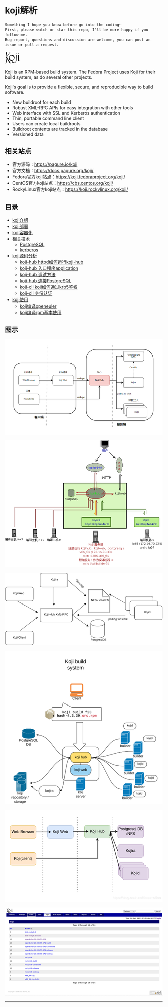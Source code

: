 # koji解析

```
Something I hope you know before go into the coding~
First, please watch or star this repo, I'll be more happy if you follow me.
Bug report, questions and discussion are welcome, you can post an issue or pull a request.
```

![20220806_231000_79](image/20220806_231000_79.png)

Koji is an RPM-based build system. The Fedora Project uses Koji for their build system, as do several other projects.

Koji's goal is to provide a flexible, secure, and reproducible way to build software.


* New buildroot for each build
* Robust XML-RPC APIs for easy integration with other tools
* Web interface with SSL and Kerberos authentication
* Thin, portable command line client
* Users can create local buildroots
* Buildroot contents are tracked in the database
* Versioned data

## 相关站点

* 官方源码：<https://pagure.io/koji>
* 官方文档：<https://docs.pagure.org/koji/>
* Fedora官方koji站点：<https://koji.fedoraproject.org/koji/>
* CentOS官方koji站点：<https://cbs.centos.org/koji/>
* RockyLinux官方koji站点：<https://koji.rockylinux.org/koji/>

## 目录

* [koji介绍](docs/koji介绍.md)
* [koji部署](docs/koji部署.md)
* [koji容器化](docs/koji容器化.md)
* [相关技术](docs/相关技术.md)
    * [PostgreSQL](docs/相关技术/PostgreSQL.md)
    * [kerberos](docs/相关技术/kerberos.md)
* [koji源码分析](docs/koji源码分析.md)
    * [koji-hub httpd如何运行koji-hub](docs/koji源码分析/httpd如何运行koji-hub.md)
    * [koji-hub 入口程序application](docs/koji源码分析/入口程序application.md)
    * [koji-hub 调试方法](docs/koji源码分析/调试方法.md)
    * [koji-hub 连接PostgreSQL](docs/koji源码分析/连接PostgreSQL.md)
    * [koji-cli koji如何通过krb5鉴权](docs/koji源码分析/koji如何通过krb5鉴权.md)
    * [koji-cli 身份认证](docs/koji源码分析/身份认证.md)
* [koji使用](docs/koji使用.md)
    * [koji编译openeuler](docs/koji使用/koji编译openeuler.md)
    * [koji编译rpm基本使用](docs/koji使用/koji编译rpm基本使用.md)





## 图示

![20221005_110039_51](image/20221005_110039_51.png)

![20220811_141522_56](image/20220811_141522_56.png)

![20220811_141624_54](image/20220811_141624_54.png)

![20220811_141636_16](image/20220811_141636_16.png)

![20220811_141746_36](image/20220811_141746_36.png)

![20221018_135919_46](image/20221018_135919_46.png)

---
